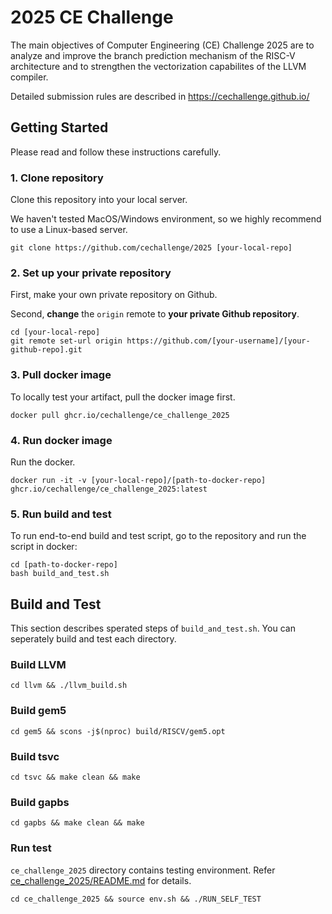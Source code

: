 # 2025 CE Challenge

The main objectives of Computer Engineering (CE) Challenge 2025 are to analyze and improve the branch prediction mechanism of the RISC-V architecture and to strengthen the vectorization capabilites of the LLVM compiler.

Detailed submission rules are described in https://cechallenge.github.io/


## Getting Started

Please read and follow these instructions carefully.


### 1. Clone repository

Clone this repository into your local server. 

We haven't tested MacOS/Windows environment, so we highly recommend to use a Linux-based server.

```
git clone https://github.com/cechallenge/2025 [your-local-repo]
```

### 2. Set up your private repository

First, make your own private repository on Github.

Second, **change** the `origin` remote to **your private Github repository**.

```
cd [your-local-repo]
git remote set-url origin https://github.com/[your-username]/[your-github-repo].git
```

### 3. Pull docker image

To locally test your artifact, pull the docker image first.
```
docker pull ghcr.io/cechallenge/ce_challenge_2025
```

### 4. Run docker image

Run the docker.
```
docker run -it -v [your-local-repo]/[path-to-docker-repo] ghcr.io/cechallenge/ce_challenge_2025:latest
```

### 5. Run build and test

To run end-to-end build and test script, go to the repository and run the script in docker:
```
cd [path-to-docker-repo]
bash build_and_test.sh
```

## Build and Test

This section describes sperated steps of `build_and_test.sh`. You can seperately build and test each directory.

### Build LLVM

```
cd llvm && ./llvm_build.sh
```
### Build gem5
```
cd gem5 && scons -j$(nproc) build/RISCV/gem5.opt
```
### Build tsvc
```
cd tsvc && make clean && make
```
### Build gapbs
```
cd gapbs && make clean && make
```
### Run test
`ce_challenge_2025` directory contains testing environment. Refer [ce_challenge_2025/README.md](https://github.com/cechallenge/2025/blob/main/ce_challenge_2025/README.md) for details.
```
cd ce_challenge_2025 && source env.sh && ./RUN_SELF_TEST
```
